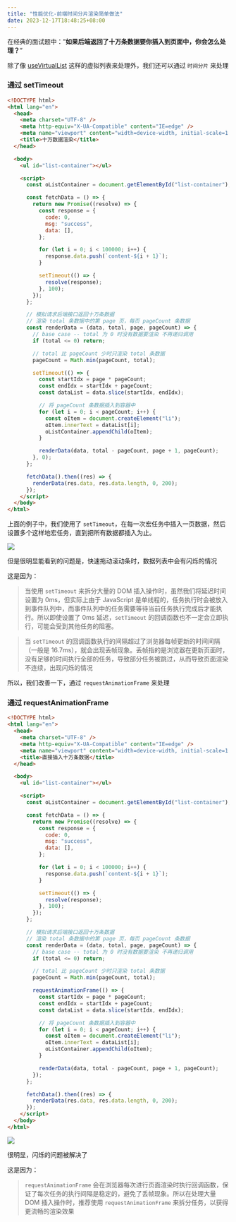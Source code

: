 ```yaml
---
title: "性能优化-前端时间分片渲染简单做法"
date: 2023-12-17T18:48:25+08:00
---
```


在经典的面试题中：”**如果后端返回了十万条数据要你插入到页面中，你会怎么处理？**”

除了像 [useVirtualList](https://ahooks.gitee.io/zh-CN/hooks/use-virtual-list) 这样的虚拟列表来处理外，我们还可以通过 `时间分片` 来处理

### 通过 setTimeout

```html
<!DOCTYPE html>
<html lang="en">
  <head>
    <meta charset="UTF-8" />
    <meta http-equiv="X-UA-Compatible" content="IE=edge" />
    <meta name="viewport" content="width=device-width, initial-scale=1.0" />
    <title>十万数据渲染</title>
  </head>

  <body>
    <ul id="list-container"></ul>

    <script>
      const oListContainer = document.getElementById("list-container");

      const fetchData = () => {
        return new Promise((resolve) => {
          const response = {
            code: 0,
            msg: "success",
            data: [],
          };

          for (let i = 0; i < 100000; i++) {
            response.data.push(`content-${i + 1}`);
          }

          setTimeout(() => {
            resolve(response);
          }, 100);
        });
      };

      // 模拟请求后端接口返回十万条数据
      // 渲染 total 条数据中的第 page 页，每页 pageCount 条数据
      const renderData = (data, total, page, pageCount) => {
        // base case -- total 为 0 时没有数据要渲染 不再递归调用
        if (total <= 0) return;

        // total 比 pageCount 少时只渲染 total 条数据
        pageCount = Math.min(pageCount, total);

        setTimeout(() => {
          const startIdx = page * pageCount;
          const endIdx = startIdx + pageCount;
          const dataList = data.slice(startIdx, endIdx);

          // 将 pageCount 条数据插入到容器中
          for (let i = 0; i < pageCount; i++) {
            const oItem = document.createElement("li");
            oItem.innerText = dataList[i];
            oListContainer.appendChild(oItem);
          }

          renderData(data, total - pageCount, page + 1, pageCount);
        }, 0);
      };

      fetchData().then((res) => {
        renderData(res.data, res.data.length, 0, 200);
      });
    </script>
  </body>
</html>
```

上面的例子中，我们使用了 `setTimeout`，在每一次宏任务中插入一页数据，然后设置多个这样地宏任务，直到把所有数据都插入为止。

![](../assets/images/articles/83/01.awebp)

但是很明显能看到的问题是，快速拖动滚动条时，数据列表中会有闪烁的情况

这是因为：

> 当使用 `setTimeout` 来拆分大量的 DOM 插入操作时，虽然我们将延迟时间设置为 0ms，但实际上由于 JavaScript 是单线程的，任务执行时会被放入到事件队列中，而事件队列中的任务需要等待当前任务执行完成后才能执行。所以即使设置了 0ms 延迟，`setTimeout` 的回调函数也不一定会立即执行，可能会受到其他任务的阻塞。

> 当 `setTimeout` 的回调函数执行的间隔超过了浏览器每帧更新的时间间隔（一般是 16.7ms），就会出现丢帧现象。丢帧指的是浏览器在更新页面时，没有足够的时间执行全部的任务，导致部分任务被跳过，从而导致页面渲染不连续，出现闪烁的情况

所以，我们改善一下，通过 `requestAnimationFrame` 来处理

### 通过 requestAnimationFrame

```html
<!DOCTYPE html>
<html lang="en">
  <head>
    <meta charset="UTF-8" />
    <meta http-equiv="X-UA-Compatible" content="IE=edge" />
    <meta name="viewport" content="width=device-width, initial-scale=1.0" />
    <title>直接插入十万条数据</title>
  </head>

  <body>
    <ul id="list-container"></ul>

    <script>
      const oListContainer = document.getElementById("list-container");

      const fetchData = () => {
        return new Promise((resolve) => {
          const response = {
            code: 0,
            msg: "success",
            data: [],
          };

          for (let i = 0; i < 100000; i++) {
            response.data.push(`content-${i + 1}`);
          }

          setTimeout(() => {
            resolve(response);
          }, 100);
        });
      };

      // 模拟请求后端接口返回十万条数据
      // 渲染 total 条数据中的第 page 页，每页 pageCount 条数据
      const renderData = (data, total, page, pageCount) => {
        // base case -- total 为 0 时没有数据要渲染 不再递归调用
        if (total <= 0) return;

        // total 比 pageCount 少时只渲染 total 条数据
        pageCount = Math.min(pageCount, total);

        requestAnimationFrame(() => {
          const startIdx = page * pageCount;
          const endIdx = startIdx + pageCount;
          const dataList = data.slice(startIdx, endIdx);

          // 将 pageCount 条数据插入到容器中
          for (let i = 0; i < pageCount; i++) {
            const oItem = document.createElement("li");
            oItem.innerText = dataList[i];
            oListContainer.appendChild(oItem);
          }

          renderData(data, total - pageCount, page + 1, pageCount);
        });
      };

      fetchData().then((res) => {
        renderData(res.data, res.data.length, 0, 200);
      });
    </script>
  </body>
</html>
```

![](../assets/images/articles/83/02.awebp)

很明显，闪烁的问题被解决了

这是因为：

> `requestAnimationFrame` 会在浏览器每次进行页面渲染时执行回调函数，保证了每次任务的执行间隔是稳定的，避免了丢帧现象。所以在处理大量 DOM 插入操作时，推荐使用 `requestAnimationFrame` 来拆分任务，以获得更流畅的渲染效果
